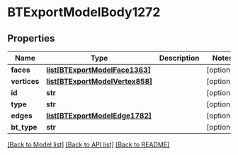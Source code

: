 # BTExportModelBody1272

## Properties
Name | Type | Description | Notes
------------ | ------------- | ------------- | -------------
**faces** | [**list[BTExportModelFace1363]**](BTExportModelFace1363.md) |  | [optional] 
**vertices** | [**list[BTExportModelVertex858]**](BTExportModelVertex858.md) |  | [optional] 
**id** | **str** |  | [optional] 
**type** | **str** |  | [optional] 
**edges** | [**list[BTExportModelEdge1782]**](BTExportModelEdge1782.md) |  | [optional] 
**bt_type** | **str** |  | [optional] 

[[Back to Model list]](../README.md#documentation-for-models) [[Back to API list]](../README.md#documentation-for-api-endpoints) [[Back to README]](../README.md)


